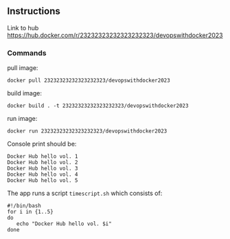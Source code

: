

## Instructions

Link to hub
https://hub.docker.com/r/23232323232323232323/devopswithdocker2023


### Commands

pull image:
```
docker pull 23232323232323232323/devopswithdocker2023
```

build image:
````
docker build . -t 23232323232323232323/devopswithdocker2023
````

run image:
````
docker run 23232323232323232323/devopswithdocker2023
````

Console print should be:

````
Docker Hub hello vol. 1
Docker Hub hello vol. 2
Docker Hub hello vol. 3
Docker Hub hello vol. 4
Docker Hub hello vol. 5
````

The app runs a script `timescript.sh` which consists of:

```shell
#!/bin/bash
for i in {1..5}
do
   echo "Docker Hub hello vol. $i"
done
```



